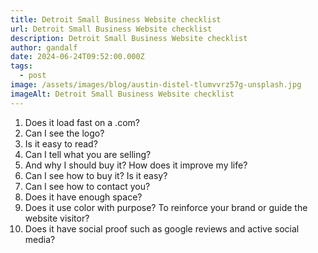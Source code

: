 ```yaml
---
title: Detroit Small Business Website checklist
url: Detroit Small Business Website checklist
description: Detroit Small Business Website checklist
author: gandalf
date: 2024-06-24T09:52:00.000Z
tags:
  - post
image: /assets/images/blog/austin-distel-tlumvvrz57g-unsplash.jpg
imageAlt: Detroit Small Business Website checklist
---
```

1. Does it load fast on a .com?
2. Can I see the logo?
3. Is it easy to read?
4. Can I tell what you are selling?
5. And why I should buy it? How does it improve my life?
6. Can I see how to buy it? Is it easy?
7. Can I see how to contact you?
8. Does it have enough space?
9. Does it use color with purpose? To reinforce your brand or guide the website visitor?
10. Does it have social proof such as google reviews and active social media?
